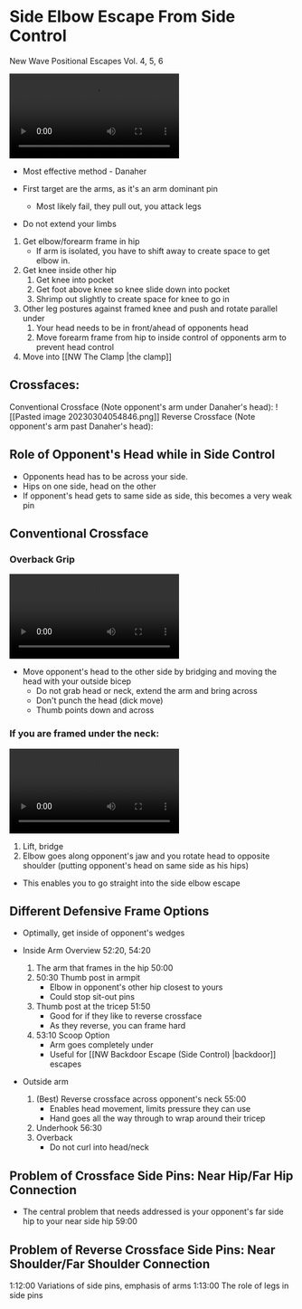 # Side Elbow Escape From Side Control
New Wave Positional Escapes Vol. 4, 5, 6

![type:video](/assets/side_elbow_overview.mp4)

- Most effective method - Danaher
- First target are the arms, as it's an arm dominant pin
	- Most likely fail, they pull out, you attack legs

- Do not extend your limbs

1. Get elbow/forearm frame in hip
    - If arm is isolated, you have to shift away to create space to get elbow in.
2. Get knee inside other hip
    1. Get knee into pocket
    2. Get foot above knee so knee slide down into pocket
    3. Shrimp out slightly to create space for knee to go in
3. Other leg postures against framed knee and push and rotate parallel under
    1. Your head needs to be in front/ahead of opponents head
    2. Move forearm frame from hip to inside control of opponents arm to prevent head control
4. Move into [[NW The Clamp |the clamp]]

## Crossfaces:
Conventional Crossface (Note opponent's arm under Danaher's head):
![[Pasted image 20230304054846.png]]
Reverse Crossface (Note opponent's arm past Danaher's head):

## Role of Opponent's Head while in Side Control

- Opponents head has to be across your side.
- Hips on one side, head on the other
- If opponent's head gets to same side as side, this becomes a very weak pin

## Conventional Crossface
### Overback Grip
![type:video](/assets/vlc-record-2023-03-04-05h54m06s-John.Danaher.-.New.Wave.Jiu.Jitsu.-.A.New.Philosophy.Of.Positional.Escapes.S01.E04.mp4-.mp4)

- Move opponent's head to the other side by bridging and moving the head with your outside bicep
    - Do not grab head or neck, extend the arm and bring across
    - Don't punch the head (dick move)
    - Thumb points down and across
### If you are framed under the neck:
![type:video](/assets/vlc-record-2023-03-04-06h04m10s-John.Danaher.-.New.Wave.Jiu.Jitsu.-.A.New.Philosophy.Of.Positional.Escapes.S01.E04.mp4-.mp4)

1. Lift, bridge
2. Elbow goes along opponent's jaw and you rotate head to opposite shoulder (putting opponent's head on same side as his hips)
- This enables you to go straight into the side elbow escape

## Different Defensive Frame Options
- Optimally, get inside of opponent's wedges
- Inside Arm Overview 52:20, 54:20
    1. The arm that frames in the hip 50:00
    2. 50:30 Thumb post in armpit
        - Elbow in opponent's other hip closest to yours
        - Could stop sit-out pins
    3. Thumb post at the tricep 51:50
        - Good for if they like to reverse crossface
        - As they reverse, you can frame hard
    4. 53:10 Scoop Option
        - Arm goes completely under
        - Useful for [[NW Backdoor Escape (Side Control) |backdoor]] escapes

- Outside arm
    1. (Best) Reverse crossface across opponent's neck 55:00
        - Enables head movement, limits pressure they can use
        - Hand goes all the way through to wrap around their tricep
    2. Underhook 56:30
    3. Overback
        - Do not curl into head/neck

## Problem of Crossface Side Pins: Near Hip/Far Hip Connection
- The central problem that needs addressed is your opponent's far side hip to your near side hip 59:00

## Problem of Reverse Crossface Side Pins: Near Shoulder/Far Shoulder Connection


1:12:00 Variations of side pins, emphasis of arms
1:13:00 The role of legs in side pins 